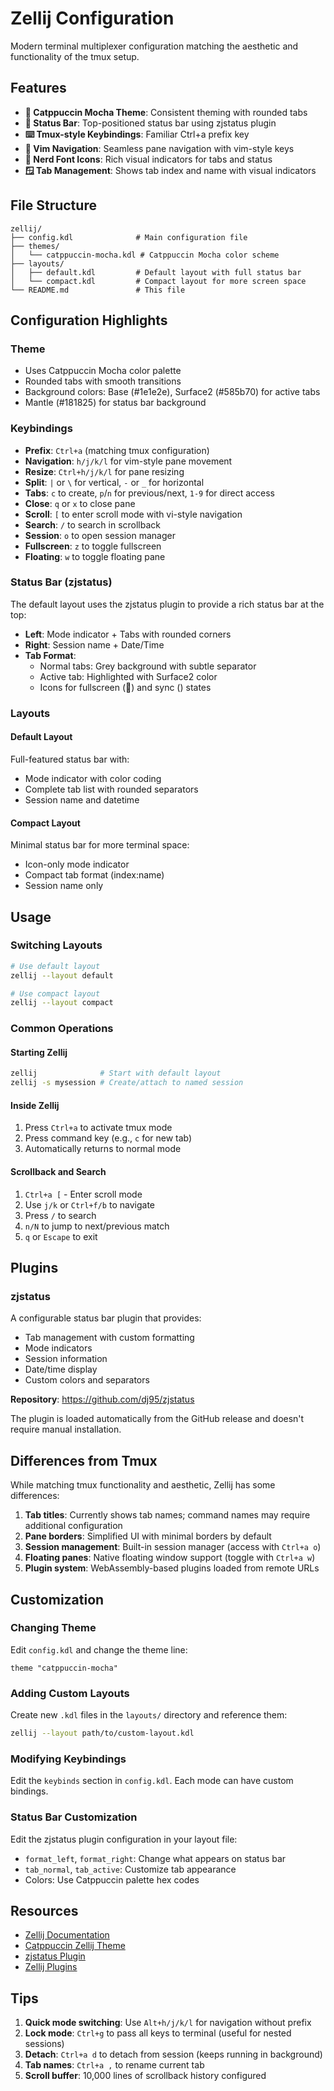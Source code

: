 # Zellij Configuration

Modern terminal multiplexer configuration matching the aesthetic and functionality of the tmux setup.

## Features

- **🎨 Catppuccin Mocha Theme**: Consistent theming with rounded tabs
- **📍 Status Bar**: Top-positioned status bar using zjstatus plugin
- **⌨️ Tmux-style Keybindings**: Familiar Ctrl+a prefix key
- **🔀 Vim Navigation**: Seamless pane navigation with vim-style keys
- **🎯 Nerd Font Icons**: Rich visual indicators for tabs and status
- **🪟 Tab Management**: Shows tab index and name with visual indicators

## File Structure

```
zellij/
├── config.kdl              # Main configuration file
├── themes/
│   └── catppuccin-mocha.kdl # Catppuccin Mocha color scheme
├── layouts/
│   ├── default.kdl         # Default layout with full status bar
│   └── compact.kdl         # Compact layout for more screen space
└── README.md               # This file
```

## Configuration Highlights

### Theme
- Uses Catppuccin Mocha color palette
- Rounded tabs with smooth transitions
- Background colors: Base (#1e1e2e), Surface2 (#585b70) for active tabs
- Mantle (#181825) for status bar background

### Keybindings
- **Prefix**: `Ctrl+a` (matching tmux configuration)
- **Navigation**: `h/j/k/l` for vim-style pane movement
- **Resize**: `Ctrl+h/j/k/l` for pane resizing
- **Split**: `|` or `\` for vertical, `-` or `_` for horizontal
- **Tabs**: `c` to create, `p`/`n` for previous/next, `1-9` for direct access
- **Close**: `q` or `x` to close pane
- **Scroll**: `[` to enter scroll mode with vi-style navigation
- **Search**: `/` to search in scrollback
- **Session**: `o` to open session manager
- **Fullscreen**: `z` to toggle fullscreen
- **Floating**: `w` to toggle floating pane

### Status Bar (zjstatus)
The default layout uses the zjstatus plugin to provide a rich status bar at the top:

- **Left**: Mode indicator + Tabs with rounded corners
- **Right**: Session name + Date/Time
- **Tab Format**: 
  - Normal tabs: Grey background with subtle separator
  - Active tab: Highlighted with Surface2 color
  - Icons for fullscreen (󰊓) and sync () states

### Layouts

#### Default Layout
Full-featured status bar with:
- Mode indicator with color coding
- Complete tab list with rounded separators
- Session name and datetime

#### Compact Layout
Minimal status bar for more terminal space:
- Icon-only mode indicator
- Compact tab format (index:name)
- Session name only

## Usage

### Switching Layouts
```bash
# Use default layout
zellij --layout default

# Use compact layout
zellij --layout compact
```

### Common Operations

#### Starting Zellij
```bash
zellij              # Start with default layout
zellij -s mysession # Create/attach to named session
```

#### Inside Zellij
1. Press `Ctrl+a` to activate tmux mode
2. Press command key (e.g., `c` for new tab)
3. Automatically returns to normal mode

#### Scrollback and Search
1. `Ctrl+a [` - Enter scroll mode
2. Use `j/k` or `Ctrl+f/b` to navigate
3. Press `/` to search
4. `n/N` to jump to next/previous match
5. `q` or `Escape` to exit

## Plugins

### zjstatus
A configurable status bar plugin that provides:
- Tab management with custom formatting
- Mode indicators
- Session information
- Date/time display
- Custom colors and separators

**Repository**: https://github.com/dj95/zjstatus

The plugin is loaded automatically from the GitHub release and doesn't require manual installation.

## Differences from Tmux

While matching tmux functionality and aesthetic, Zellij has some differences:

1. **Tab titles**: Currently shows tab names; command names may require additional configuration
2. **Pane borders**: Simplified UI with minimal borders by default
3. **Session management**: Built-in session manager (access with `Ctrl+a o`)
4. **Floating panes**: Native floating window support (toggle with `Ctrl+a w`)
5. **Plugin system**: WebAssembly-based plugins loaded from remote URLs

## Customization

### Changing Theme
Edit `config.kdl` and change the theme line:
```kdl
theme "catppuccin-mocha"
```

### Adding Custom Layouts
Create new `.kdl` files in the `layouts/` directory and reference them:
```bash
zellij --layout path/to/custom-layout.kdl
```

### Modifying Keybindings
Edit the `keybinds` section in `config.kdl`. Each mode can have custom bindings.

### Status Bar Customization
Edit the zjstatus plugin configuration in your layout file:
- `format_left`, `format_right`: Change what appears on status bar
- `tab_normal`, `tab_active`: Customize tab appearance
- Colors: Use Catppuccin palette hex codes

## Resources

- [Zellij Documentation](https://zellij.dev/documentation/)
- [Catppuccin Zellij Theme](https://github.com/catppuccin/zellij)
- [zjstatus Plugin](https://github.com/dj95/zjstatus)
- [Zellij Plugins](https://zellij.dev/documentation/plugins.html)

## Tips

1. **Quick mode switching**: Use `Alt+h/j/k/l` for navigation without prefix
2. **Lock mode**: `Ctrl+g` to pass all keys to terminal (useful for nested sessions)
3. **Detach**: `Ctrl+a d` to detach from session (keeps running in background)
4. **Tab names**: `Ctrl+a ,` to rename current tab
5. **Scroll buffer**: 10,000 lines of scrollback history configured
